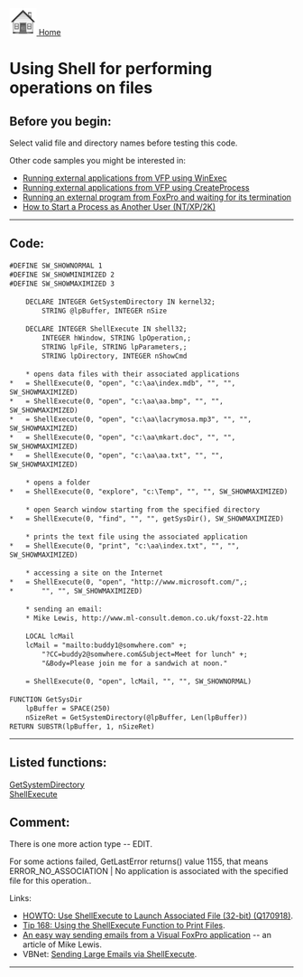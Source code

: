 [<img src="../images/home.png"> Home ](https://github.com/VFPX/Win32API)  

# Using Shell for performing operations on files

## Before you begin:
Select valid file and directory names before testing this code.  

Other code samples you might be interested in:  
* [Running external applications from VFP using WinExec](sample_002.md)  
* [Running external applications from VFP using CreateProcess](sample_003.md)  
* [Running an external program from FoxPro and waiting for its termination](sample_377.md)  
* [How to Start a Process as Another User (NT/XP/2K)](sample_426.md)  

  
***  


## Code:
```foxpro  
#DEFINE SW_SHOWNORMAL 1
#DEFINE SW_SHOWMINIMIZED 2
#DEFINE SW_SHOWMAXIMIZED 3

	DECLARE INTEGER GetSystemDirectory IN kernel32;
		STRING @lpBuffer, INTEGER nSize

	DECLARE INTEGER ShellExecute IN shell32;
		INTEGER hWindow, STRING lpOperation,;
		STRING lpFile, STRING lpParameters,;
		STRING lpDirectory, INTEGER nShowCmd

	* opens data files with their associated applications
*	= ShellExecute(0, "open", "c:\aa\index.mdb", "", "", SW_SHOWMAXIMIZED)
*	= ShellExecute(0, "open", "c:\aa\aa.bmp", "", "", SW_SHOWMAXIMIZED)
*	= ShellExecute(0, "open", "c:\aa\lacrymosa.mp3", "", "", SW_SHOWMAXIMIZED)
*	= ShellExecute(0, "open", "c:\aa\mkart.doc", "", "", SW_SHOWMAXIMIZED)
*	= ShellExecute(0, "open", "c:\aa\aa.txt", "", "", SW_SHOWMAXIMIZED)

	* opens a folder
*	= ShellExecute(0, "explore", "c:\Temp", "", "", SW_SHOWMAXIMIZED)

	* open Search window starting from the specified directory
*	= ShellExecute(0, "find", "", "", getSysDir(), SW_SHOWMAXIMIZED)
	
	* prints the text file using the associated application
*	= ShellExecute(0, "print", "c:\aa\index.txt", "", "", SW_SHOWMAXIMIZED)

	* accessing a site on the Internet
*	= ShellExecute(0, "open", "http://www.microsoft.com/",;
*		"", "", SW_SHOWMAXIMIZED)

	* sending an email:
	* Mike Lewis, http://www.ml-consult.demon.co.uk/foxst-22.htm

	LOCAL lcMail
	lcMail = "mailto:buddy1@somwhere.com" +;
		"?CC=buddy2@somwhere.com&Subject=Meet for lunch" +;
		"&Body=Please join me for a sandwich at noon."

	= ShellExecute(0, "open", lcMail, "", "", SW_SHOWNORMAL)
	
FUNCTION GetSysDir
	lpBuffer = SPACE(250)
	nSizeRet = GetSystemDirectory(@lpBuffer, Len(lpBuffer))
RETURN SUBSTR(lpBuffer, 1, nSizeRet)  
```  
***  


## Listed functions:
[GetSystemDirectory](../libraries/kernel32/GetSystemDirectory.md)  
[ShellExecute](../libraries/shell32/ShellExecute.md)  

## Comment:
There is one more action type -- EDIT.   
  
For some actions failed, GetLastError returns() value 1155, that means ERROR_NO_ASSOCIATION | No application is associated with the specified file for this operation..  
  
Links: 

* [HOWTO: Use ShellExecute to Launch Associated File (32-bit) (Q170918)](https://jeffpar.github.io/kbarchive/kb/170/Q170918/).  
* [Tip 168: Using the ShellExecute Function to Print Files](http://www.visualbasicsource.net/redirectpage.html?http://www.visualbasicsource.net/VBTips/168.html).  
* [An easy way sending emails from a Visual FoxPro application](http://www.ml-consult.co.uk/foxst-22.htm) -- an article of Mike Lewis.  
* VBNet: [Sending Large Emails via ShellExecute](http://www.mvps.org/vbnet/index.html?code/internet/shellexecutelargeemail.htm).  
  

  
***  

